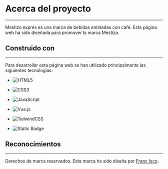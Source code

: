 # Acerca del proyecto

---

Mestizo exprés es una marca de bebidas enlatadas con café. Esta página web ha sido diseñada para promover la marca Mestizo.

## Construido con

---

Para desarrollar esta página web se han utilizado principalmente las siguientes tecnologías: 

- ![HTML5](https://img.shields.io/badge/html5-%23E34F26.svg?style=for-the-badge&logo=html5&logoColor=white)
- ![CSS3](https://img.shields.io/badge/css3-%231572B6.svg?style=for-the-badge&logo=css3&logoColor=white)

- ![JavaScript](https://img.shields.io/badge/javascript-%23323330.svg?style=for-the-badge&logo=javascript&logoColor=%23F7DF1E)
- ![Vue.js](https://img.shields.io/badge/vuejs-%2335495e.svg?style=for-the-badge&logo=vuedotjs&logoColor=%234FC08D)
- ![TailwindCSS](https://img.shields.io/badge/tailwindcss-%2338B2AC.svg?style=for-the-badge&logo=tailwind-css&logoColor=white)
- ![Static Badge](https://img.shields.io/badge/swiper-js?style=for-the-badge&logo=swiper&color=%236332F6)

## Reconocimientos

---

Derechos de marca reservados. Esta marca ha sido diseña por
[Franc Isco](https://www.behance.net/franc_isco).

